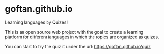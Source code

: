 # goftan.github.io
Learning languages by Quizes!

This is an open source web project with the goal to create a learning platform for different languages in which the topics are organized as quizes. 

You can start to try the quiz it under the url:
https://goftan.github.io/quiz


